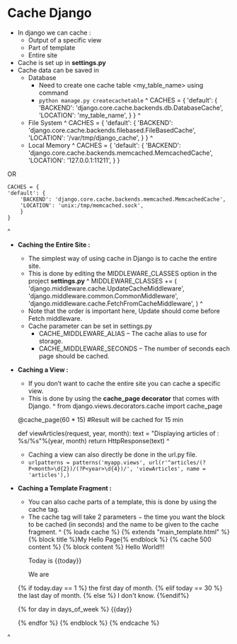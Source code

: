 # Cache Django

-  In django we can cache :
   -  Output of a specific view
   -  Part of template
   -  Entire site
-  Cache is set up in **settings.py**
-  Cache data can be saved in
   -  Database
      -  Need to create one cache table <my_table_name> using command
      -  `python manage.py createcachetable`
^
    CACHES = {
        'default': {
        'BACKEND': 'django.core.cache.backends.db.DatabaseCache',
        'LOCATION': 'my_table_name',
        }
    }
^
   -  File System
^
    CACHES = {
    'default': {
        'BACKEND': 'django.core.cache.backends.filebased.FileBasedCache',
        'LOCATION': '/var/tmp/django_cache',
        }
    }
^
   -  Local Memory
^
    CACHES = {
    'default': {
        'BACKEND': 'django.core.cache.backends.memcached.MemcachedCache',
        'LOCATION': '127.0.0.1:11211',
        }
    }

OR

    CACHES = {
    'default': {
        'BACKEND': 'django.core.cache.backends.memcached.MemcachedCache',
        'LOCATION': 'unix:/tmp/memcached.sock',
        }
    }
^

-  **Caching the Entire Site :**
   -  The simplest way of using cache in Django is to cache the entire site.
   -  This is done by editing the MIDDLEWARE_CLASSES option in the project **settings.py**
^
    MIDDLEWARE_CLASSES += (
        'django.middleware.cache.UpdateCacheMiddleware',
        'django.middleware.common.CommonMiddleware',
        'django.middleware.cache.FetchFromCacheMiddleware',
    )
^
   -  Note that the order is important here, Update should come before Fetch middleware.
   -  Cache parameter can be set in settings.py
      -  CACHE_MIDDLEWARE_ALIAS – The cache alias to use for storage.
      -  CACHE_MIDDLEWARE_SECONDS – The number of seconds each page should be cached.
-  **Caching a View :**
   -  If you don’t want to cache the entire site you can cache a specific view.
   -  This is done by using the **cache_page decorator** that comes with Django.
^
    from django.views.decorators.cache import cache_page
    
    @cache_page(60 * 15) #Result will be cached for 15 min

    def viewArticles(request, year, month):
        text = "Displaying articles of : %s/%s"%(year, month)
        return HttpResponse(text)
^
   -  Caching a view can also directly be done in the url.py file.
   -  `urlpatterns = patterns('myapp.views', url(r'^articles/(?P<month>\d{2})/(?P<year>\d{4})/', 'viewArticles', name = 'articles'),)`
-  **Caching a Template Fragment :**
   -  You can also cache parts of a template, this is done by using the cache tag.
   -  The cache tag will take 2 parameters − the time you want the block to be cached (in seconds) and the name to be given to the cache fragment.
^
    {% loadx cache %}
    {% extends "main_template.html" %}
    {% block title %}My Hello Page{% endblock %}
    {% cache 500 content %}
    {% block content %}
    Hello World!!!<p>Today is {{today}}</p>
    We are
    
    {% if today.day == 1 %}
        the first day of month.
    {% elif today == 30 %}
        the last day of month.
    {% else %}
        I don't know.
    {%endif%}

    <p>
    {% for day in days_of_week %}
        {{day}}
    </p>
    {% endfor %}
    {% endblock %}
    {% endcache %}
^
